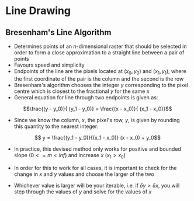 # Line Drawing
## Bresenham's Line Algorithm
- Determines points of an *n*-dimensional raster that should be selected in order to form a close approximation to a straight line between a pair of points
- Favours speed and simplicity
- Endpoints of the line are the pixels located at $(x_0, y_0)$ and $(x_1, y_1)$, where the first coordinate of the pair is the column and the second is the row
- Bresenham's algorithm chooses the integer *y* corresponding to the pixel centre which is closest to the fractional *y* for the same *x*
- General equation for line through two endpoints is given as:

$$\frac{(y - y_0)}{ (y_1 - y_0)} = \frac{(x - x_0)}{ (x_1 - x_0)}$$

- Since we know the column, *x*, the pixel's row, *y*, is given by rounding this quantity to the nearest integer:

$$ y = \frac{(y_1 - y_0)}{(x_1 - x_0)} (x - x_0) + y_0$$

- In practice, this devised method only works for positive and bounded slope $(0 <= m < inf)$ and increase *x* $(x_1 > x_0)$

- In order for this to work for all cases, it is important to check for the change in *x* and *y* values and choose the larger of the two

- Whichever value is larger will be your iterable, i.e. if $\delta y > \delta x$, you will step through the values of *y* and solve for the values of *x*
